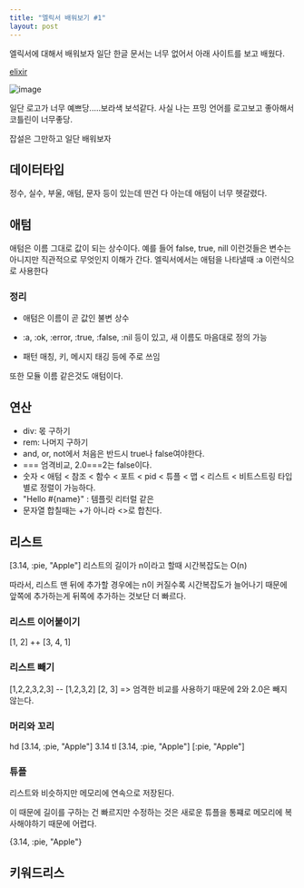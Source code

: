 ```yaml
---
title: "엘릭서 배워보기 #1"
layout: post
---
```


엘릭서에 대해서 배워보자 일단 한글 문서는 너무 없어서 아래 사이트를 보고 배웠다.



[elixir](https://elixirschool.com/ko)

![image](https://github.com/user-attachments/assets/85f97e7f-b183-4726-b8bb-47449dacde99)

일단 로고가 너무 예쁘당.....보라색 보석같다. 사실 나는 프밍 언어를 로고보고 좋아해서 코틀린이 너무좋당.

잡설은 그만하고 일단 배워보자

## 데이터타입
정수, 실수, 부울, 애텀, 문자 등이 있는데 딴건 다 아는데 애텀이 너무 헷갈렸다.

## 애텀
애텀은 이름 그대로 값이 되는 상수이다.
예를 들어 false, true, nill 이런것들은 변수는 아니지만 직관적으로 무엇인지 이해가 간다.
엘릭서에서는 애텀을 나타낼때 :a 이런식으로 사용한다

### 정리

* 애텀은 이름이 곧 값인 불변 상수

* :a, :ok, :error, :true, :false, :nil 등이 있고, 새 이름도 마음대로 정의 가능

* 패턴 매칭, 키, 메시지 태깅 등에 주로 쓰임

또한 모듈 이름 같은것도 애텀이다.

## 연산
* div: 몫 구하기
* rem: 나머지 구하기
* and, or, not에서 처음은 반드시 true나 false여야한다.
* === 엄격비교, 2.0===2는 false이다.
* 숫자 < 애텀 < 참조 < 함수 < 포트 < pid < 튜플 < 맵 < 리스트 < 비트스트링
타입별로 정렬이 가능하다.
* "Hello #{name}" : 템플릿 리터럴 같은
* 문자열 합칠때는 +가 아니라 <>로 합친다.

## 리스트
[3.14, :pie, "Apple"]
리스트의 길이가 n이라고 할때 시간복잡도는 O(n) 

따라서, 리스트 맨 뒤에 추가할 경우에는 n이 커질수록 시간복잡도가 늘어나기 때문에 앞쪽에 추가하는게 뒤쪽에 추가하는 것보단 더 빠르다.

### 리스트 이어붙이기
[1, 2] ++ [3, 4, 1]

### 리스트 빼기
[1,2,2,3,2,3] -- [1,2,3,2]
[2, 3]
=> 엄격한 비교를 사용하기 때문에 2와 2.0은 빼지 않는다.

### 머리와 꼬리
hd [3.14, :pie, "Apple"]
3.14
tl [3.14, :pie, "Apple"]
[:pie, "Apple"]

### 튜플
리스트와 비슷하지만 메모리에 연속으로 저장된다.

이 때문에 길이를 구하는 건 빠르지만 수정하는 것은 새로운 튜플을 통쨰로 메모리에 복사해야하기 때문에 어렵다.

{3.14, :pie, "Apple"}

## 키워드리스


